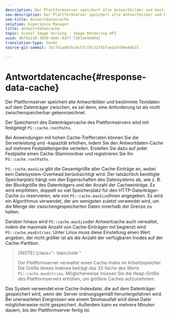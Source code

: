 ```yaml
---
description: Der Plattformserver speichert alle Antwortbilder und bestimmte Textdaten auf dem Datenträger zwischen, es sei denn, eine Anforderung ist als nicht zwischenspeicherbar gekennzeichnet.
seo-description: Der Plattformserver speichert alle Antwortbilder und bestimmte Textdaten auf dem Datenträger zwischen, es sei denn, eine Anforderung ist als nicht zwischenspeicherbar gekennzeichnet.
seo-title: Antwortdatencache
solution: Experience Manager
title: Antwortdatencache
topic: Scene7 Image Serving - Image Rendering API
uuid: dbfda210-3b50-4e8c-8d77-7263ae4e80a2
translation-type: tm+mt
source-git-commit: 7bc7b3a86fbcdc57cfdc31745fae3afc06e44b15

---
```



# Antwortdatencache{#response-data-cache}

Der Plattformserver speichert alle Antwortbilder und bestimmte Textdaten auf dem Datenträger zwischen, es sei denn, eine Anforderung ist als nicht zwischenspeicherbar gekennzeichnet.

Der Speicherort des Datenträgercache des Plattformservers wird mit festgelegt `PS::cache.rootPaths`.

Bei Anwendungen mit hohen Cache-Trefferraten können Sie die Serverleistung und -kapazität erhöhen, indem Sie den Antwortdaten-Cache auf mehrere Festplattengeräte verteilen. Erstellen Sie dazu auf jeder Festplatte einen Cache-Stammordner und registrieren Sie ihn `PS::cache.rootPaths`.

`PS::cache.maxSize` gibt die Gesamtgröße aller Cache-Einträge an, wobei kein Dateisystem-Overhead berücksichtigt wird. Der tatsächlich benötigte Speicherplatz hängt von den Eigenschaften des Dateisystems ab, wie z. B. der Blockgröße des Datenträgers und der Anzahl der Cacheeinträge. Es wird empfohlen, doppelt so viel Speicherplatz für den HTTP-Datenträger-Cache zu reservieren, wie von `PS::cache.maxSize`Ihnen angegeben. Es wird ein Algorithmus verwendet, der am wenigsten zuletzt verwendet wird, um die Menge der zwischengespeicherten Daten innerhalb der Grenze zu halten.

Darüber hinaus wird `PS::cache.maxSize`der Antwortcache auch verwaltet, indem die maximale Anzahl von Cache-Einträgen mit begrenzt wird `PS::cache.maxEntries`. Unter Linux muss diese Einstellung einen Wert angeben, der nicht größer ist als die Anzahl der verfügbaren Inodes auf der Cache-Partition.

>[!NOTE] {class=&quot;- topic/note &quot;
>
>Der Plattformserver verwaltet einen Cache-Index im Arbeitsspeicher. Die Größe dieses Indexes beträgt das 32-fache des Werts `PS::cache.maxEntries`. Möglicherweise müssen Sie die Heap-Größe des Plattformservers erhöhen, um größere Caches aufzunehmen.

Das System verwendet eine Cache-Indexdatei, die auf dem Datenträger gespeichert wird, wenn der Server ordnungsgemäß heruntergefahren wird. Bei unerwarteten Ereignissen wie einem Stromausfall wird diese Datei möglicherweise nicht gespeichert. Außerdem kann es mehrere Minuten dauern, bis der Plattformserver fertig ist.
